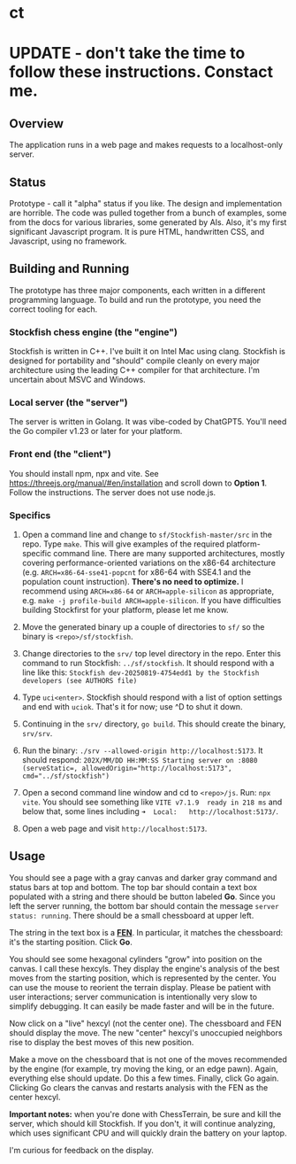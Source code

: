 # ct

# UPDATE - don't take the time to follow these instructions. Constact me.

## Overview

The application runs in a web page and makes requests to a localhost-only server.

## Status

Prototype - call it "alpha" status if you like. The design and implementation are
horrible. The code was pulled together from a bunch of examples, some from the docs
for various libraries, some generated by AIs. Also, it's my first significant
Javascript program. It is pure HTML, handwritten CSS, and Javascript, using no framework.

## Building and Running

The prototype has three major components, each written in a different programming language.
To build and run the prototype, you need the correct tooling for each.

### Stockfish chess engine (the "engine")

Stockfish is written in C++. I've built it on Intel Mac using clang. Stockfish is designed
for portability and "should" compile cleanly on every major architecture using the leading
C++ compiler for that architecture. I'm uncertain about MSVC and Windows.

### Local server (the "server")

The server is written in Golang. It was vibe-coded by ChatGPT5. You'll need the Go compiler
v1.23 or later for your platform.

### Front end (the "client")

You should install npm, npx and vite. See https://threejs.org/manual/#en/installation and
scroll down to **Option 1**. Follow the instructions. The server does not use node.js.

### Specifics

1. Open a command line and change to `sf/Stockfish-master/src` in the repo. Type `make`.
This will give examples of the required platform-specific command line. There are many
supported architectures, mostly covering performance-oriented variations on the x86-64
architecture (e.g. `ARCH=x86-64-sse41-popcnt` for x86-64 with SSE4.1 and the population
count instruction). **There's no need to optimize.** I recommend using `ARCH=x86-64` or
`ARCH=apple-silicon` as appropriate, e.g. `make -j profile-build ARCH=apple-silicon`.  If you have difficulties building Stockfirst for
your platform, please let me know.

1. Move the generated binary up a couple of directories to `sf/` so the binary is
`<repo>/sf/stockfish`.

1. Change directories to the `srv/` top level directory in the repo. Enter this command
to run Stockfish: `../sf/stockfish`. It should respond with a line like this:
`Stockfish dev-20250819-4754edd1 by the Stockfish developers (see AUTHORS file)`

1. Type `uci<enter>`. Stockfish should respond with a list of option settings and end
with `uciok`. That's it for now; use ^D to shut it down.

1. Continuing in the `srv/` directory, `go build`. This should create the binary, `srv/srv`.

1. Run the binary: `./srv --allowed-origin http://localhost:5173`. It should respond:
`202X/MM/DD HH:MM:SS Starting server on :8080 (serveStatic=, allowedOrigin="http://localhost:5173", cmd="../sf/stockfish")`

1. Open a second command line window and cd to `<repo>/js`. Run: `npx vite`. You should
see something like `VITE v7.1.9  ready in 218 ms` and below that, some lines including
`➜  Local:   http://localhost:5173/`.

1. Open a web page and visit `http://localhost:5173`.

## Usage

You should see a page with a gray canvas and darker gray command and status bars at top and bottom.
The top bar should contain a text box populated with a string and there should be button labeled **Go**.
Since you left the server running, the bottom bar should contain the message `server status: running`. There should be a small chessboard
at upper left.

The string in the text box is a [**FEN**](https://en.wikipedia.org/wiki/Forsyth%E2%80%93Edwards_Notation). In particular, it matches the chessboard: it's the starting position. Click **Go**.

You should see some hexagonal cylinders "grow" into position on the canvas. I call these hexcyls. They display the engine's analysis of the best moves from the starting position, which is represented by the center. You can use the mouse to reorient the terrain display. Please be patient with user interactions; server communication is intentionally very slow to simplify debugging. It can easily be made faster and will be in the future.

Now click on a "live" hexcyl (not the center one). The chessboard and FEN should display the move. The new "center" hexcyl's unoccupied neighbors rise to display the best moves of this new position.

Make a move on the chessboard that is not one of the moves recommended by the engine (for example, try moving the king, or an edge pawn). Again, everything else should update. Do this a few times. Finally, click Go again. Clicking Go clears the canvas and restarts analysis with the FEN as the center hexcyl.

**Important notes:** when you're done with ChessTerrain, be sure and kill the server,
which should kill Stockfish. If you don't, it will continue analyzing, which uses significant
CPU and will quickly drain the battery on your laptop.

I'm curious for feedback on the display.

